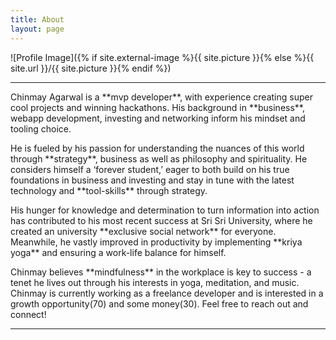 ```yaml
---
title: About
layout: page
---
```

![Profile Image]({% if site.external-image %}{{ site.picture }}{% else %}{{ site.url }}/{{ site.picture }}{% endif %})

---
<p>Chinmay Agarwal is a **mvp developer**, with experience creating super cool projects and winning hackathons. His background in **business**, webapp development, investing and networking inform his mindset and tooling choice.</p>

<p>He is fueled by his passion for understanding the nuances of this world through **strategy**, business as well as philosophy and spirituality. He considers himself a ‘forever student,’ eager to both build on his true foundations in business and investing and stay in tune with the latest technology and **tool-skills** through strategy.</p>

<p>His hunger for knowledge and determination to turn information into action has contributed to his most recent success at Sri Sri University, where he created an university **exclusive social network** for everyone. Meanwhile, he vastly improved in productivity by implementing **kriya yoga** and ensuring a work-life balance for himself.</p>

<p>Chinmay believes **mindfulness** in the workplace is key to success - a tenet he lives out through his interests in yoga, meditation, and music. Chinmay is currently working as a freelance developer and is interested in a growth opportunity(70) and some money(30). Feel free to reach out and connect!</p>

---
